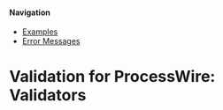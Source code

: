 #### Navigation
- [Examples](examples.md)
- [Error Messages](messages.md)


# Validation for ProcessWire: Validators